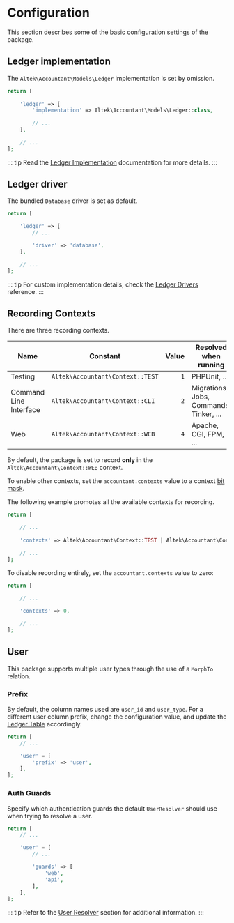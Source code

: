 # Configuration
This section describes some of the basic configuration settings of the package.

## Ledger implementation
The `Altek\Accountant\Models\Ledger` implementation is set by omission.

```php
return [
    
    'ledger' => [
        'implementation' => Altek\Accountant\Models\Ledger::class,
        
        // ...
    ],

    // ...
];
```

::: tip
Read the [Ledger Implementation](ledger-implementation.md) documentation for more details.
:::

## Ledger driver
The bundled `Database` driver is set as default.

```php
return [

    'ledger' => [
        // ...

        'driver' => 'database',
    ],

    // ...
];
```

::: tip
For custom implementation details, check the [Ledger Drivers](ledger-drivers.md) reference.
:::

## Recording Contexts
There are three recording contexts.

Name                   | Constant                         | Value | Resolved when running
-----------------------|----------------------------------|------:|----------------------------------------
Testing                | `Altek\Accountant\Context::TEST` | `1`   | PHPUnit, ...
Command Line Interface | `Altek\Accountant\Context::CLI`  | `2`   | Migrations, Jobs, Commands, Tinker, ...
Web                    | `Altek\Accountant\Context::WEB`  | `4`   | Apache, CGI, FPM, ...

By default, the package is set to record **only** in the `Altek\Accountant\Context::WEB` context.

To enable other contexts, set the `accountant.contexts` value to a context [bit mask](https://en.wikipedia.org/wiki/Mask_(computing)).

The following example promotes all the available contexts for recording.

```php
return [

    // ...
    
    'contexts' => Altek\Accountant\Context::TEST | Altek\Accountant\Context::CLI | Altek\Accountant\Context::WEB,

    // ...
];
```

To disable recording entirely, set the `accountant.contexts` value to zero:

```php
return [

    // ...
    
    'contexts' => 0,

    // ...
];
```

## User
This package supports multiple user types through the use of a `MorphTo` relation.

### Prefix
By default, the column names used are `user_id` and `user_type`. For a different user column prefix, change the configuration value, and update the [Ledger Table](ledger-table.md) accordingly.

```php
return [
    // ...

    'user' = [
        'prefix' => 'user',
    ],
];
```

### Auth Guards
Specify which authentication guards the default `UserResolver` should use when trying to resolve a user.

```php
return [
    // ...

    'user' = [
        // ...

        'guards' => [
            'web',
            'api',
        ],
    ],
];
```

::: tip
Refer to the [User Resolver](resolvers.md#user-resolver) section for additional information.
:::
